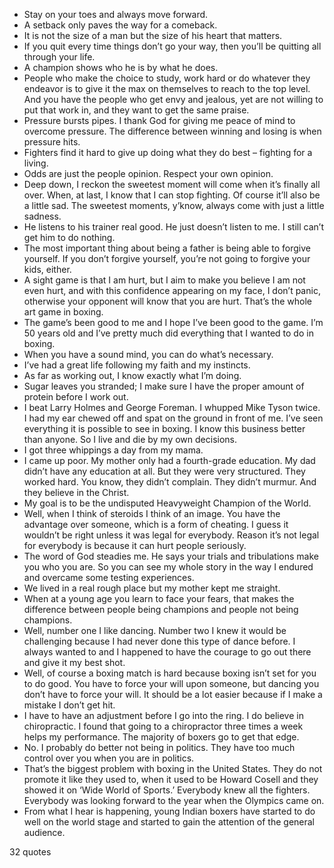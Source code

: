  - Stay on your toes and always move forward.
 - A setback only paves the way for a comeback.
 - It is not the size of a man but the size of his heart that matters.
 - If you quit every time things don’t go your way, then you’ll be quitting all through your life.
 - A champion shows who he is by what he does.
 - People who make the choice to study, work hard or do whatever they endeavor is to give it the max on themselves to reach to the top level. And you have the people who get envy and jealous, yet are not willing to put that work in, and they want to get the same praise.
 - Pressure bursts pipes. I thank God for giving me peace of mind to overcome pressure. The difference between winning and losing is when pressure hits.
 - Fighters find it hard to give up doing what they do best – fighting for a living.
 - Odds are just the people opinion. Respect your own opinion.
 - Deep down, I reckon the sweetest moment will come when it’s finally all over. When, at last, I know that I can stop fighting. Of course it’ll also be a little sad. The sweetest moments, y’know, always come with just a little sadness.
 - He listens to his trainer real good. He just doesn’t listen to me. I still can’t get him to do nothing.
 - The most important thing about being a father is being able to forgive yourself. If you don’t forgive yourself, you’re not going to forgive your kids, either.
 - A sight game is that I am hurt, but I aim to make you believe I am not even hurt, and with this confidence appearing on my face, I don’t panic, otherwise your opponent will know that you are hurt. That’s the whole art game in boxing.
 - The game’s been good to me and I hope I’ve been good to the game. I’m 50 years old and I’ve pretty much did everything that I wanted to do in boxing.
 - When you have a sound mind, you can do what’s necessary.
 - I’ve had a great life following my faith and my instincts.
 - As far as working out, I know exactly what I’m doing.
 - Sugar leaves you stranded; I make sure I have the proper amount of protein before I work out.
 - I beat Larry Holmes and George Foreman. I whupped Mike Tyson twice. I had my ear chewed off and spat on the ground in front of me. I’ve seen everything it is possible to see in boxing. I know this business better than anyone. So I live and die by my own decisions.
 - I got three whippings a day from my mama.
 - I came up poor. My mother only had a fourth-grade education. My dad didn’t have any education at all. But they were very structured. They worked hard. You know, they didn’t complain. They didn’t murmur. And they believe in the Christ.
 - My goal is to be the undisputed Heavyweight Champion of the World.
 - Well, when I think of steroids I think of an image. You have the advantage over someone, which is a form of cheating. I guess it wouldn’t be right unless it was legal for everybody. Reason it’s not legal for everybody is because it can hurt people seriously.
 - The word of God steadies me. He says your trials and tribulations make you who you are. So you can see my whole story in the way I endured and overcame some testing experiences.
 - We lived in a real rough place but my mother kept me straight.
 - When at a young age you learn to face your fears, that makes the difference between people being champions and people not being champions.
 - Well, number one I like dancing. Number two I knew it would be challenging because I had never done this type of dance before. I always wanted to and I happened to have the courage to go out there and give it my best shot.
 - Well, of course a boxing match is hard because boxing isn’t set for you to do good. You have to force your will upon someone, but dancing you don’t have to force your will. It should be a lot easier because if I make a mistake I don’t get hit.
 - I have to have an adjustment before I go into the ring. I do believe in chiropractic. I found that going to a chiropractor three times a week helps my performance. The majority of boxers go to get that edge.
 - No. I probably do better not being in politics. They have too much control over you when you are in politics.
 - That’s the biggest problem with boxing in the United States. They do not promote it like they used to, when it used to be Howard Cosell and they showed it on ‘Wide World of Sports.’ Everybody knew all the fighters. Everybody was looking forward to the year when the Olympics came on.
 - From what I hear is happening, young Indian boxers have started to do well on the world stage and started to gain the attention of the general audience.

32 quotes